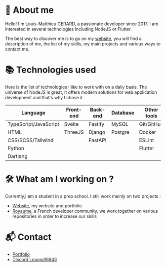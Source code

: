 # 🤔 About me
Hello! I'm Louis-Matthieu GERARD, a passionate developer since 2017. I am interested in several technologies including NodeJS or Flutter.
  
The best way to discover me is to go on my [website](https://lm.royaume.world), you will find a description of me, the list of my skills, my main projects and various ways to contact me.

# 📚 Technologies used 
Here is the list of technologies I like to work with on a daily basis. The universe of NodeJS is great, it offers modern solutions for web application development and that's why I chose it.

| Language              | Front-end | Back-end          | Database   |            Other tools | 
| --------------------- | --------- | ----------------- | ---------- | ---------------------- | 
| TypeScript/JavaScript | Svelte    | Fastify           | MySQL      | Git/GitHub  |  Salut   |
| HTML                  | ThreeJS   | Django            | Postgre    | Docker      |          |
| CSS/SCSS/Tailwind     |           | FastAPI           |            | ESLint      |          |
| Python                |           |                   |            | Flutter     |          |
| Dartlang              |           |                   |            |             |          |

# 🛠️ What am I working on ?
Currently,I am a student in a prep school. I still work mainly on two projects :
- [Website](https://lm.royaume.world), my website and portfolio
- [Royaume](https://github.com/Virtual-Royaume), a French developer community, we work together on various repositories in order to increase our skills

# 📬 Contact
- [Portfolio](https://lm.royaume.world)
- [Discord Loupio#6643](https://discord.com/users/371298344921726978)
